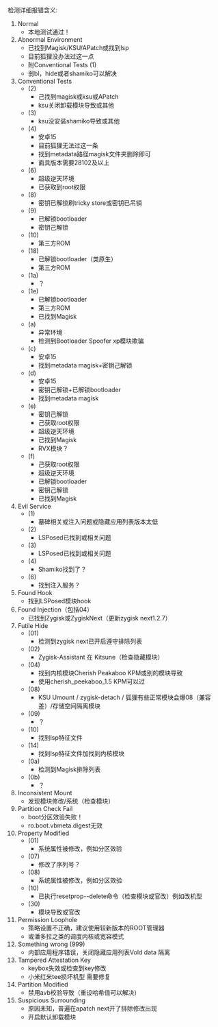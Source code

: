 检测详细报错含义:
1. Normal
	 - 本地测试通过！
2. Abnormal Environment
	- 已找到Magisk/KSU/APatch或找到lsp
	- 目前狐狸没办法过这一点
	- 附Conventional Tests (1)
	- 弱bl，hide或者shamiko可以解决
3. Conventional Tests
	- (2)
		- 己找到magisk或ksu或APatch
		- ksu关闭卸载模块导致或其他
	- (3)
		- ksu没安装shamiko导致或其他
	- (4)
		- 安卓15
		- 目前狐狸无法过这一条
		- 找到metadata路径magisk文件夹删除即可
		- 面具版本需要28102及以上
	- (6)
		- 超级逆天环境
		- 已获取到root权限
	- (8)
		- 密钥已解锁刷tricky store或密钥已吊销
	- (9)
		- 已解锁bootloader
		- 密钥己解锁
	- (10)
		- 第三方ROM
	- (18)
		- 已解锁bootloader（类原生）
		- 第三方ROM
	- (1a)
		- ？
	- (1e)
		- 已解锁bootloader
		- 第三方ROM
		- 已找到Magisk
	- (a)
		- 异常环境
		- 检测到Bootloader Spoofer xp模块欺骗
	- (c)
		- 安卓15
		- 找到metadata magisk+密钥己解锁
	- (d)
		- 安卓15
		- 密钥己解锁+已解锁bootloader
		- 找到metadata magisk
	-  (e)
		- 密钥己解锁
		- 己获取root权限
		- 超级逆天环境
		- 已找到Magisk
		- RVX模块？
	- (f)
		- 己获取root权限
		- 超级逆天环境
		- 已解锁bootloader
		- 密钥己解锁
		- 已找到Magisk
4. Evil Service 
	- (1)
		- 墓碑相关或注入问题或隐藏应用列表版本太低
	- (2)
		- LSPosed已找到或相关问题
	- (3)
		- LSPosed已找到或相关问题
	- (4)
		- Shamiko找到了？
	- (6)
		- 找到注入服务？
5. Found Hook
	- 找到LSPosed模块hook
6. Found Injection（包括04）
	- 已找到Zygisk或ZygiskNext（更新zygisk next1.2.7）
7. Futile Hide
	- (01)
		- 检测到zygisk next已开启遵守排除列表
	- (02)
		- Zygisk-Assistant 在 Kitsune（检查隐藏模块）
	-  (04)
		- 找到内核模块Cherish Peakaboo KPM或别的模块导致
		- 使用cherish_peekaboo_1.5 KPM可以过
	- (08)
		- KSU Umount / zygisk-detach / 狐狸有些正常模块会爆08（兼容差）/存储空间隔离模块
	- (09)
		- ？
	-  (10)
		- 找到lsp特征文件
	- (14)
		- 找到lsp特征文件加找到内核模块
	- (0a)
		- 检测到Magisk排除列表
	- (0b)
		- ？
8. Inconsistent Mount
	- 发现模块修改/系统（检查模块）
9. Partition Check Fail
	- boot分区效验失败！
	- ro.boot.vbmeta.digest无效
10. Property Modified
	- (01)
		- 系统属性被修改，例如分区效验
	- (07)
		- 修改了序列号？
	- (08)
		- 系统属性被修改，例如分区效验
	- (10)
		- 已执行resetprop--delete命令（检查模块或官改）例如改机型
	- (30)
		- 模块导致或官改
11. Permission Loophole
	- 策略设置不正确，建议使用较新版本的ROOT管理器
	- 或潘多拉之类的调度内核或宽容模式
12. Something wrong (999)
	- 内部应用程序错误，关闭隐藏应用列表Vold data 隔离
13. Tampered Attestation Key
	- keybox失效或检查到key修改
	- 小米红米tee损坏机型 需要修复
14. Partition Modified
	- 禁用avb校验导致（重设哈希值可以解决）
15. Suspicious Surrounding
	- 原因未知，普遍在apatch next开了排除修改出现
	- 开启默认卸载模块